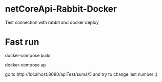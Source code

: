 # netCoreApi-Rabbit-Docker
Test connection with rabbit and docker deploy


# Fast run


docker-compose build

docker-compose up

go to http://localhost:8080/apiTest/suma/5 and try to change last number :)

